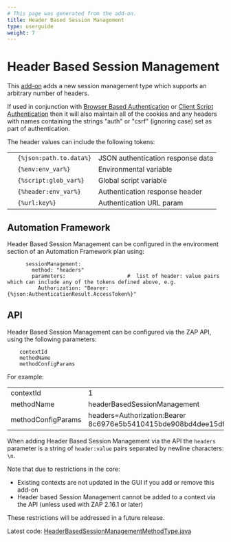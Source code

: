 ```yaml
---
# This page was generated from the add-on.
title: Header Based Session Management
type: userguide
weight: 7
---
```


# Header Based Session Management

This [add-on](/docs/desktop/addons/authentication-helper/) adds a new session management type which supports an arbitrary number of headers.


If used in conjunction with [Browser Based Authentication](/docs/desktop/addons/authentication-helper/browser-auth/) or
[Client Script Authentication](/docs/desktop/addons/authentication-helper/client-script/) then it will also maintain all
of the cookies and any headers with names containing the strings "auth" or "csrf" (ignoring case) set as part of authentication.


The header values can include the following tokens:

|   |                         |                                   |
|---|-------------------------|-----------------------------------|
|   | `{%json:path.to.data%}` | JSON authentication response data |
|   | `{%env:env_var%}`       | Environmental variable            |
|   | `{%script:glob_var%}`   | Global script variable            |
|   | `{%header:env_var%}`    | Authentication response header    |
|   | `{%url:key%}`           | Authentication URL param          |

## Automation Framework

Header Based Session Management can be configured in the environment section of an Automation Framework plan using:

```
      sessionManagement:
        method: "headers"
        parameters:                    #  list of header: value pairs which can include any of the tokens defined above, e.g.
          Authorization: "Bearer: {%json:AuthenticationResult.AccessToken%}"
```

## API

Header Based Session Management can be configured via the ZAP API, using the following parameters:

```
    contextId
    methodName
    methodConfigParams
```

For example:

|                    |                                                                                               |
|--------------------|-----------------------------------------------------------------------------------------------|
| contextId          | 1                                                                                             |
| methodName         | headerBasedSessionManagement                                                                  |
| methodConfigParams | headers=Authorization:Bearer 8c6976e5b5410415bde908bd4dee15dfb167a9c873fc4bb8a81f6f2ab448a918 |


When adding Header Based Session Management via the API the `headers` parameter is a string of
`header:value` pairs separated by newline characters: `\n`.


Note that due to restrictions in the core:

* Existing contexts are not updated in the GUI if you add or remove this add-on
* Header based Session Management cannot be added to a context via the API (unless used with ZAP 2.16.1 or later)

These restrictions will be addressed in a future release.


Latest code: [HeaderBasedSessionManagementMethodType.java](https://github.com/zaproxy/zap-extensions/blob/main/addOns/authhelper/src/main/java/org/zaproxy/addon/authhelper/HeaderBasedSessionManagementMethodType.java)
